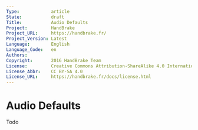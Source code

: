 ```yaml
---
Type:            article
State:           draft
Title:           Audio Defaults
Project:         HandBrake
Project_URL:     https://handbrake.fr/
Project_Version: Latest
Language:        English
Language_Code:   en
Authors:         
Copyright:       2016 HandBrake Team
License:         Creative Commons Attribution-ShareAlike 4.0 International
License_Abbr:    CC BY-SA 4.0
License_URL:     https://handbrake.fr/docs/license.html
---
```


Audio Defaults
=============================

Todo
